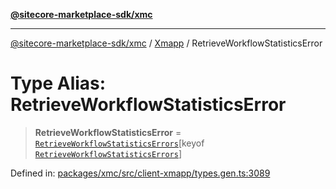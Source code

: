 [**@sitecore-marketplace-sdk/xmc**](../../../../README.md)

***

[@sitecore-marketplace-sdk/xmc](../../../../README.md) / [Xmapp](../README.md) / RetrieveWorkflowStatisticsError

# Type Alias: RetrieveWorkflowStatisticsError

> **RetrieveWorkflowStatisticsError** = [`RetrieveWorkflowStatisticsErrors`](RetrieveWorkflowStatisticsErrors.md)\[keyof [`RetrieveWorkflowStatisticsErrors`](RetrieveWorkflowStatisticsErrors.md)\]

Defined in: [packages/xmc/src/client-xmapp/types.gen.ts:3089](https://github.com/Sitecore/marketplace-sdk/blob/main/packages/xmc/src/client-xmapp/types.gen.ts#L3089)
